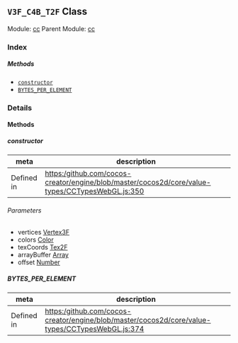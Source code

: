 ## `V3F_C4B_T2F` Class



Module: [cc](../modules/cc.md)
Parent Module: [cc](../modules/cc.md)






### Index



##### Methods

  - [`constructor`](#constructor) 
  - [`BYTES_PER_ELEMENT`](#bytesperelement) 



### Details




<!-- Method Block -->
#### Methods


##### constructor



| meta | description |
|------|-------------|
| Defined in | [https:/github.com/cocos-creator/engine/blob/master/cocos2d/core/value-types/CCTypesWebGL.js:350](https:/github.com/cocos-creator/engine/blob/master/cocos2d/core/value-types/CCTypesWebGL.js#L350) |

###### Parameters
- vertices <a href="../classes/Vertex3F.html" class="crosslink">Vertex3F</a> 
- colors <a href="../classes/Color.html" class="crosslink">Color</a> 
- texCoords <a href="../classes/Tex2F.html" class="crosslink">Tex2F</a> 
- arrayBuffer <a href="https://developer.mozilla.org/en/JavaScript/Reference/Global_Objects/Array" class="crosslink external" target="_blank">Array</a> 
- offset <a href="https://developer.mozilla.org/en/JavaScript/Reference/Global_Objects/Number" class="crosslink external" target="_blank">Number</a> 


##### BYTES_PER_ELEMENT



| meta | description |
|------|-------------|
| Defined in | [https:/github.com/cocos-creator/engine/blob/master/cocos2d/core/value-types/CCTypesWebGL.js:374](https:/github.com/cocos-creator/engine/blob/master/cocos2d/core/value-types/CCTypesWebGL.js#L374) |




